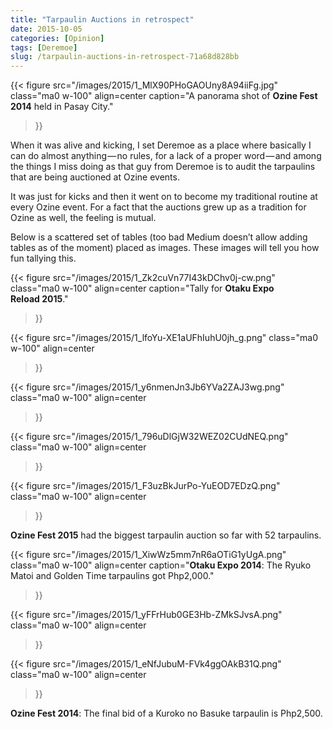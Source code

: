 ```yaml
---
title: "Tarpaulin Auctions in retrospect"
date: 2015-10-05
categories: [Opinion]
tags: [Deremoe]
slug: /tarpaulin-auctions-in-retrospect-71a68d828bb
---
```


{{< figure
  src="/images/2015/1_MlX90PHoGAOUny8A94iiFg.jpg"
  class="ma0 w-100"
  align=center
  caption="A panorama shot of **Ozine Fest 2014** held in Pasay City."
>}}

When it was alive and kicking, I set Deremoe as a place where basically I can do almost anything — no rules, for a lack of a proper word — and among the things I miss doing as that guy from Deremoe is to audit the tarpaulins that are being auctioned at Ozine events.

It was just for kicks and then it went on to become my traditional routine at every Ozine event. For a fact that the auctions grew up as a tradition for Ozine as well, the feeling is mutual.

Below is a scattered set of tables (too bad Medium doesn’t allow adding tables as of the moment) placed as images. These images will tell you how fun tallying this.

{{< figure
  src="/images/2015/1_Zk2cuVn77I43kDChv0j-cw.png"
  class="ma0 w-100"
  align=center
  caption="Tally for **Otaku Expo Reload 2015**."
>}}

{{< figure
  src="/images/2015/1_lfoYu-XE1aUFhIuhU0jh_g.png"
  class="ma0 w-100"
  align=center
>}}

{{< figure
  src="/images/2015/1_y6nmenJn3Jb6YVa2ZAJ3wg.png"
  class="ma0 w-100"
  align=center
>}}
    
{{< figure
  src="/images/2015/1_796uDlGjW32WEZ02CUdNEQ.png"
  class="ma0 w-100"
  align=center
>}}
    
{{< figure
  src="/images/2015/1_F3uzBkJurPo-YuEOD7EDzQ.png"
  class="ma0 w-100"
  align=center
>}}

**Ozine Fest 2015** had the biggest tarpaulin auction so far with 52 tarpaulins.

{{< figure
  src="/images/2015/1_XiwWz5mm7nR6aOTiG1yUgA.png"
  class="ma0 w-100"
  align=center
  caption="**Otaku Expo 2014**: The Ryuko Matoi and Golden Time tarpaulins got Php2,000."
>}}

{{< figure
  src="/images/2015/1_yFFrHub0GE3Hb-ZMkSJvsA.png"
  class="ma0 w-100"
  align=center
>}}

{{< figure
  src="/images/2015/1_eNfJubuM-FVk4ggOAkB31Q.png"
  class="ma0 w-100"
  align=center
>}}
    
**Ozine Fest 2014**: The final bid of a Kuroko no Basuke tarpaulin is Php2,500.
